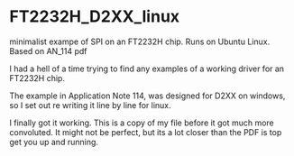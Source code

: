 # FT2232H_D2XX_linux
 minimalist exampe of SPI on an FT2232H chip. Runs on Ubuntu Linux. Based on AN_114 pdf 


I had a hell of a time trying to find any examples of a working driver for an FT2232H chip.

The example in Application Note 114, was designed for D2XX on windows, so I set out re writing it line by line for linux.

I finally got it working. This is a copy of my file before it got much more convoluted. It might not be perfect, but its a lot closer than the PDF is top get you up and running. 


